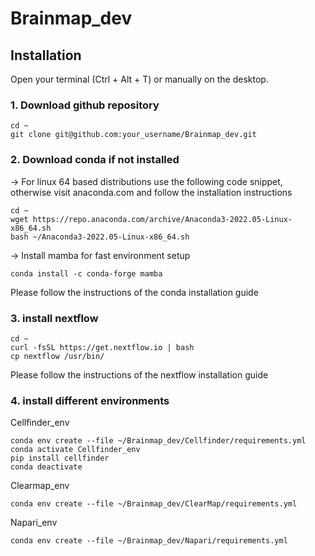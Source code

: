 # Brainmap_dev
## Installation

Open your terminal (Ctrl + Alt + T) or manually on the desktop.

### 1. Download github repository

```
cd ~
git clone git@github.com:your_username/Brainmap_dev.git
```

### 2. Download conda if not installed
  -> For linux 64 based distributions use the following code snippet, otherwise visit anaconda.com and follow the installation instructions

```
cd ~
wget https://repo.anaconda.com/archive/Anaconda3-2022.05-Linux-x86_64.sh
bash ~/Anaconda3-2022.05-Linux-x86_64.sh
```
  -> Install mamba for fast environment setup

```
conda install -c conda-forge mamba
```

Please follow the instructions of the conda installation guide

### 3. install nextflow 

```
cd ~
curl -fsSL https://get.nextflow.io | bash
cp nextflow /usr/bin/
```
Please follow the instructions of the nextflow installation guide

### 4. install different environments

Cellfinder_env
```
conda env create --file ~/Brainmap_dev/Cellfinder/requirements.yml
conda activate Cellfinder_env
pip install cellfinder
conda deactivate
```

Clearmap_env
```
conda env create --file ~/Brainmap_dev/ClearMap/requirements.yml
```

Napari_env
```
conda env create --file ~/Brainmap_dev/Napari/requirements.yml
```
